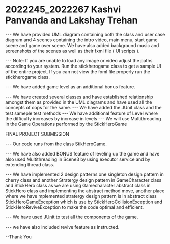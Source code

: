  # 2022245_2022267 Kashvi Panvanda and Lakshay Trehan

 

--- We have provided UML diagram containing both the class and user case diagram and 4 scenes containing the intro video, main menu, start game scene and game over scene.
We have also added background music and screenshots of the scenes as well as their fxml file ( UI scripts ). 

--- Note: If you are unable to load any image or video adjust the paths according to your system. 
Run the stickherogame class to get a sample UI of the entire project.
If you can not view the fxml file properly run the stickherogame class.

--- We have added game level as an additional bonus feature.

--- We have created several classes and have established relationship amongst them as provided in the UML diagrams and have used all the concepts of oops for the same.
--- We have added the JUnit class and the test sameple test methods
--- We have additional feature of Level where the difficulty increases by increase in levels
--- We will use Multithreading in the Game Operations performed by the StickHeroGame 


FINAL PROJECT SUBMISSION

--- Our code runs from the class StikHeroGame.

--- We have also added BONUS feature of leveling up the game and have also used Multithreading in Scene3 by using executor service and by extending thread class.

--- We have implemented 2 design patterns one singleton design pattern in cherry class and another Stratergy design pattern in GameCharacter class and StickHero class as we are using Gamecharacter abstract class in StickHero class and implementing the abstract method move, another place where we have mplemented stratergy design pattern is in abstract class StickHeroGameException which is use by StickHeroCollisionException and StickHeroReviveException to make the code optimal and efficient.

--- We have used JUnit to test all the components of the game.

--- we have also included revive feature as instructed.

--Thank You






